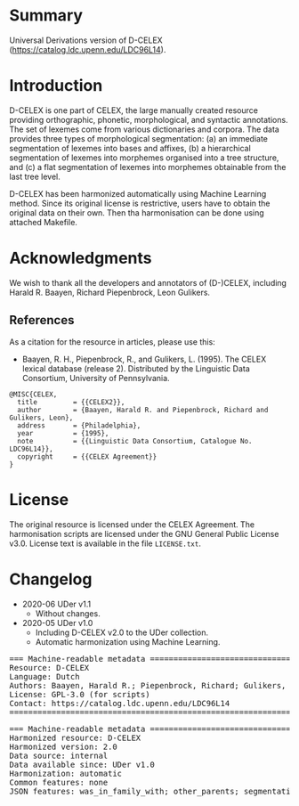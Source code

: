 # Summary

Universal Derivations version of D-CELEX (https://catalog.ldc.upenn.edu/LDC96L14).


# Introduction

D-CELEX is one part of CELEX, the large manually created resource providing orthographic, phonetic, morphological, and syntactic annotations. The set of lexemes come from various dictionaries and corpora. The data provides three types of morphological segmentation: (a) an immediate segmentation of lexemes into bases and affixes, (b) a hierarchical segmentation of lexemes into morphemes organised into a tree structure, and (c) a flat segmentation of lexemes into morphemes obtainable from the last tree level.

D-CELEX has been harmonized automatically using Machine Learning method.
Since its original license is restrictive, users have to obtain the original data on their own. Then tha harmonisation can be done using attached Makefile.


# Acknowledgments

We wish to thank all the developers and annotators of (D-)CELEX, including Harald R. Baayen, Richard Piepenbrock, Leon Gulikers.


## References

As a citation for the resource in articles, please use this:

* Baayen, R. H., Piepenbrock, R., and Gulikers, L. (1995). The CELEX lexical database (release 2). Distributed by the Linguistic Data Consortium, University of Pennsylvania.

```
@MISC{CELEX,
  title         = {{CELEX2}},
  author        = {Baayen, Harald R. and Piepenbrock, Richard and Gulikers, Leon},
  address       = {Philadelphia},
  year          = {1995},
  note          = {{Linguistic Data Consortium, Catalogue No. LDC96L14}},
  copyright     = {{CELEX Agreement}}
}
```


# License

The original resource is licensed under the CELEX Agreement.
The harmonisation scripts are licensed under the GNU General Public License v3.0.
License text is available in the file `LICENSE.txt`.


# Changelog

* 2020-06 UDer v1.1
    * Without changes.
* 2020-05 UDer v1.0
    * Including D-CELEX v2.0 to the UDer collection.
    * Automatic harmonization using Machine Learning.


<pre>
=== Machine-readable metadata =================================================
Resource: D-CELEX
Language: Dutch
Authors: Baayen, Harald R.; Piepenbrock, Richard; Gulikers, Leon
License: GPL-3.0 (for scripts)
Contact: https://catalog.ldc.upenn.edu/LDC96L14
===============================================================================
</pre>

<pre>
=== Machine-readable metadata =================================================
Harmonized resource: D-CELEX
Harmonized version: 2.0
Data source: internal
Data available since: UDer v1.0
Harmonization: automatic
Common features: none
JSON features: was_in_family_with; other_parents; segmentation_hierarch; segmentation; morpheme_order
